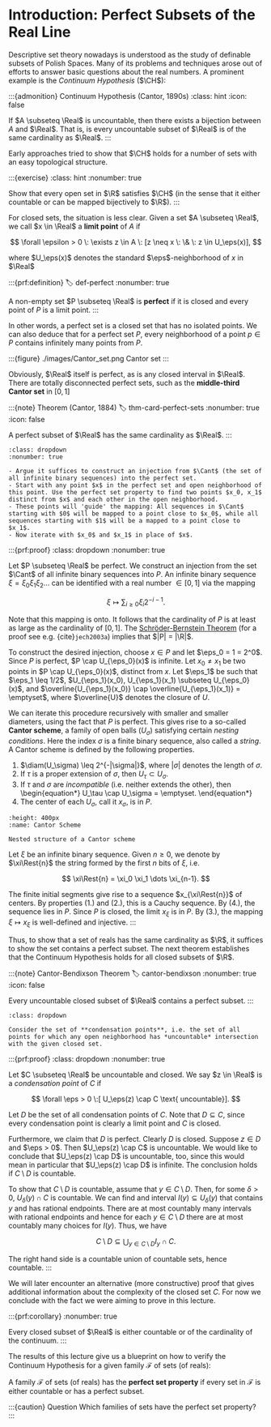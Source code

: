 # Introduction: Perfect Subsets of the Real Line

Descriptive set theory nowadays is understood as the study of definable subsets of Polish Spaces. Many of its problems and techniques arose out of efforts to answer basic questions about the real numbers. A prominent example is the *Continuum Hypothesis* ($\CH$):

:::{admonition} Continuum Hypothesis (Cantor, 1890s)
:class: hint
:icon: false

If $A \subseteq \Real$ is uncountable, then there exists a bijection between $A$ and $\Real$. That is, is every uncountable subset of $\Real$ is of the same cardinality as $\Real$.
:::

Early approaches tried to show that $\CH$ holds for a number of sets with an easy topological structure.


:::{exercise}
:class: hint
:nonumber: true

Show that every open set in $\R$ satisfies $\CH$ (in the sense that it either countable or can be mapped bijectively to $\R$).
:::

For closed sets, the situation is less clear. Given a set $A \subseteq \Real$, we call $x \in \Real$ a **limit point** of $A$ if

$$
\forall \epsilon > 0 \: \exists z \in A \: [z \neq x \: \& \: z \in U_\eps(x)],
$$

where $U_\eps(x)$ denotes the standard $\eps$-neighborhood of $x$ in $\Real$

:::{prf:definition}
:label: def-perfect
:nonumber: true

A non-empty set $P \subseteq \Real$ is **perfect** if it is closed and every point of $P$ is a limit point.
:::

In other words, a perfect set is a closed set that has no isolated points. We can also deduce that for a perfect set $P$, every neighborhood of a point $p \in P$ contains infinitely many points from $P$.

:::{figure} ./images/Cantor_set.png
Cantor set
:::

Obviously, $\Real$ itself is perfect, as is any closed interval in $\Real$. There are totally disconnected perfect sets, such as the **middle-third Cantor set** in $[0,1]$

:::{note} Theorem (Cantor, 1884)
:label: thm-card-perfect-sets
:nonumber: true
:icon: false

A perfect subset of $\Real$ has the same cardinality as $\Real$.
:::

```{hint} Hint
:class: dropdown
:nonumber: true

- Argue it suffices to construct an injection from $\Cant$ (the set of all infinite binary sequences) into the perfect set.
- Start with any point $x$ in the perfect set and open neighborhood of this point. Use the perfect set property to find two points $x_0, x_1$ distinct from $x$ and each other in the open neighborhood. 
- These points will 'guide' the mapping: All sequences in $\Cant$ starting with $0$ will be mapped to a point close to $x_0$, while all sequences starting with $1$ will be a mapped to a point close to $x_1$. 
- Now iterate with $x_0$ and $x_1$ in place of $x$.
```

:::{prf:proof} 
:class: dropdown
:nonumber: true

Let $P \subseteq \Real$ be perfect. We construct an injection from the set $\Cant$ of all infinite binary sequences into $P$. An infinite binary sequence $\xi = \xi_0 \xi_1 \xi_2 \dots$ can be identified with a real number $\in [0,1]$ via the mapping

$$
\xi \mapsto \sum_{i \geq 0} \xi_i 2^{-i-1}.
$$

Note that this mapping is onto. It follows that the cardinality of $P$ is at least as large as the cardinality of $[0,1]$. The [Schröder-Bernstein Theorem](https://en.wikipedia.org/wiki/Schröder–Bernstein_theorem) (for a proof see e.g. {cite}`jech2003a`) implies that $|P| = |\R|$.

To construct the desired injection, choose $x \in P$ and let $\eps_0 = 1 = 2^0$. Since $P$ is perfect, $P \cap U_{\eps_0}(x)$ is infinite. Let $x_0 \neq x_1$ be two points in $P \cap U_{\eps_0}(x)$, distinct from $x$. Let $\eps_1$ be such that $\eps_1 \leq 1/2$, $U_{\eps_1}(x_0), U_{\eps_1}(x_1) \subseteq U_{\eps_0}(x)$, and $\overline{U_{\eps_1}(x_0)} \cap \overline{U_{\eps_1}(x_1)} = \emptyset$, where $\overline{U}$ denotes the closure of $U$.

We can iterate this procedure recursively with smaller and smaller diameters, using the fact that $P$ is perfect. This gives rise to a so-called **Cantor scheme**, a family of open balls $(U_\sigma)$ satisfying certain *nesting conditions*. Here the index $\sigma$ is a finite binary sequence, also called a *string*. A Cantor scheme is defined by the following properties.

1. $\diam(U_\sigma) \leq 2^{-|\sigma|}$, where $|\sigma|$ denotes the length of $\sigma$.
2. If $\tau$ is a proper extension of $\sigma$, then $U_\tau \subset U_\sigma$.
3. If $\tau$ and $\sigma$ are *incompatible* (i.e. neither extends the other), then
    \begin{equation*}
        U_\tau \cap U_\sigma = \emptyset.
    \end{equation*}
4. The center of each $U_\sigma$, call it $x_\sigma$, is in $P$.

```{figure} ./images/Cantor_Scheme.png
:height: 400px
:name: Cantor Scheme

Nested structure of a Cantor scheme
```

Let $\xi$ be an infinite binary sequence. Given $n \geq 0$, we denote by $\xi\Rest{n}$ the string formed by the first $n$ bits of $\xi$, i.e.

$$
\xi\Rest{n} = \xi_0 \xi_1 \dots \xi_{n-1}.
$$

The finite initial segments give rise to a sequence $x_{\xi\Rest{n}}$ of centers. By properties (1.) and (2.), this is a Cauchy sequence. By (4.), the sequence lies in $P$. Since $P$ is closed, the limit $x_\xi$ is in $P$. By (3.), the mapping $\xi \mapsto x_\xi$ is well-defined and injective.
:::


Thus, to show that a set of reals has the same cardinality as $\R$, it suffices to show the set contains a perfect subset. The next theorem establishes that the Continuum Hypothesis holds for all closed subsets of $\R$.


:::{note} Cantor-Bendixson Theorem
:label: cantor-bendixson
:nonumber: true
:icon: false

Every uncountable closed subset of $\Real$ contains a perfect subset.
:::

```{hint} Hint
:class: dropdown

Consider the set of **condensation points**, i.e. the set of all points for which any open neighborhood has *uncountable* intersection with the given closed set.
```

:::{prf:proof} 
:class: dropdown
:nonumber: true

Let $C \subseteq \Real$ be uncountable and closed. We say $z \in \Real$ is a *condensation point* of $C$ if

$$
    \forall \eps > 0 \:[ U_\eps(z) \cap C \text{ uncountable}].
$$

Let $D$ be the set of all condensation points of $C$. Note that $D \subseteq C$, since every condensation point is clearly a limit point and $C$ is closed.

Furthermore, we claim that $D$ is perfect. Clearly $D$ is closed. Suppose $z \in D$ and $\eps > 0$. Then $U_\eps(z) \cap C$ is uncountable. We would like to conclude that $U_\eps(z) \cap D$ is uncountable, too, since this would mean in particular that $U_\eps(z) \cap D$ is infinite. The conclusion holds if $C \setminus D$ is countable.

To show that $C\setminus D$ is countable, assume that $y \in C \setminus D$. Then, for some $\delta > 0$, $U_\delta(y) \cap C$ is countable. We can find and interval $I(y) \subseteq U_\delta(y)$ that contains $y$ and has rational endpoints. There are at most countably many intervals with rational endpoints and hence for each $y \in C \setminus D$ there are at most countably many choices for $I(y)$. Thus, we have

$$
    C\setminus D \subseteq \bigcup_{y \in C \setminus D} I_y \cap C.
$$

The right hand side is a countable union of countable sets, hence countable.
:::

We will later encounter an alternative (more constructive) proof that gives additional information about the complexity of the closed set $C$. For now we conclude with the fact we were aiming to prove in this lecture.

:::{prf:corollary}
:nonumber: true

Every closed subset of $\Real$ is either countable or of the cardinality of the continuum.
:::

The results of this lecture give us a blueprint on how to verify the Continuum Hypothesis for a given family $\mathcal{F}$ of sets (of reals):

A family $\mathcal{F}$ of sets (of reals) has the **perfect set property** if every set in $\mathcal{F}$ is either countable or has a perfect subset.

:::{caution} Question
Which families of sets have the perfect set property?
:::
